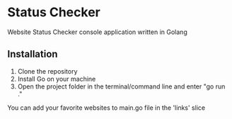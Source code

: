 # Status Checker

Website Status Checker console application written in Golang

## Installation

1. Clone the repository
2. Install Go on your machine
3. Open the project folder in the terminal/command line and enter "go run ."

You can add your favorite websites to main.go file in the 'links' slice
